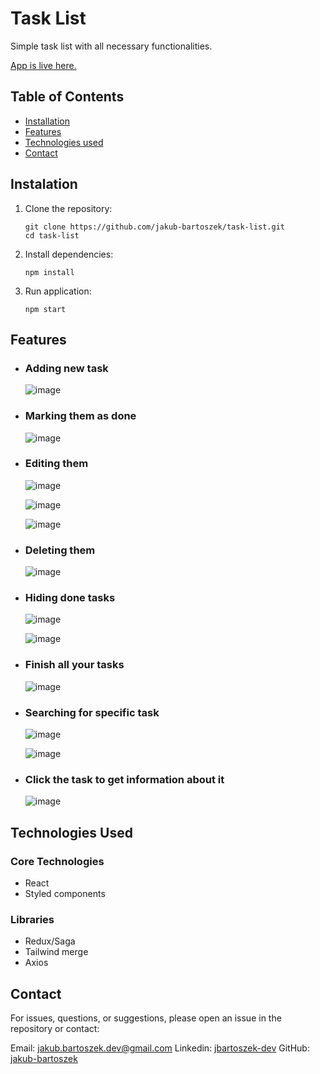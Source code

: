 # Task List

Simple task list with all necessary functionalities.

[App is live here.](https://jakub-bartoszek.github.io/task-list)

## Table of Contents

- [Installation](#instalation)
- [Features](#features)
- [Technologies used](#technologies-used)
- [Contact](#contact)

## Instalation

1. Clone the repository:

   ```
   git clone https://github.com/jakub-bartoszek/task-list.git
   cd task-list
   ```

2. Install dependencies:
   ```
   npm install
   ```
3. Run application:
   ```
   npm start
   ```

## Features

- ### Adding new task

  ![image](https://github.com/jakub-bartoszek/TaskList/assets/113419864/a83a9720-b504-406a-8542-3913f586c7c4)

- ### Marking them as done

  ![image](https://github.com/jakub-bartoszek/TaskList/assets/113419864/3504d36d-0fb7-4ddd-bb16-61d82b99db76)

- ### Editing them

  ![image](https://github.com/jakub-bartoszek/TaskList/assets/113419864/3528326a-7655-409b-8fdf-ac9bbac6a5b5)

  ![image](https://github.com/jakub-bartoszek/TaskList/assets/113419864/d6dcfd22-a49e-40f0-83d7-0d1e4fc8864c)

  ![image](https://github.com/jakub-bartoszek/TaskList/assets/113419864/3d492cd9-ecc2-446f-944a-2306f0a0dcd7)

- ### Deleting them

  ![image](https://github.com/jakub-bartoszek/TaskList/assets/113419864/4a9efd1a-ecd6-41c1-97cf-2a3830a94be6)

- ### Hiding done tasks

  ![image](https://github.com/jakub-bartoszek/TaskList/assets/113419864/de7fc876-0b7f-4f91-986e-3069db48d4ab)

  ![image](https://github.com/jakub-bartoszek/TaskList/assets/113419864/66e1e4ae-0e3c-46b7-90d3-61f80be53f82)

- ### Finish all your tasks

  ![image](https://github.com/jakub-bartoszek/TaskList/assets/113419864/46c971a2-0fa1-4dcd-87c4-89535da64358)

- ### Searching for specific task

  ![image](https://github.com/jakub-bartoszek/TaskList/assets/113419864/ac7c2df6-322a-4184-a618-072714230407)

  ![image](https://github.com/jakub-bartoszek/TaskList/assets/113419864/e68cf892-4939-4532-b8c0-f5b0cdb524fe)

- ### Click the task to get information about it
  ![image](https://github.com/jakub-bartoszek/TaskList/assets/113419864/aa510444-c404-4f40-9635-709a6f8f7e79)

## Technologies Used

### Core Technologies

- React
- Styled components

### Libraries

- Redux/Saga
- Tailwind merge
- Axios

## Contact

For issues, questions, or suggestions, please open an issue in the repository or contact:

Email: jakub.bartoszek.dev@gmail.com
Linkedin: [jbartoszek-dev](https://www.linkedin.com/in/jbartoszek-dev)
GitHub: [jakub-bartoszek](https://github.com/jakub-bartoszek)
